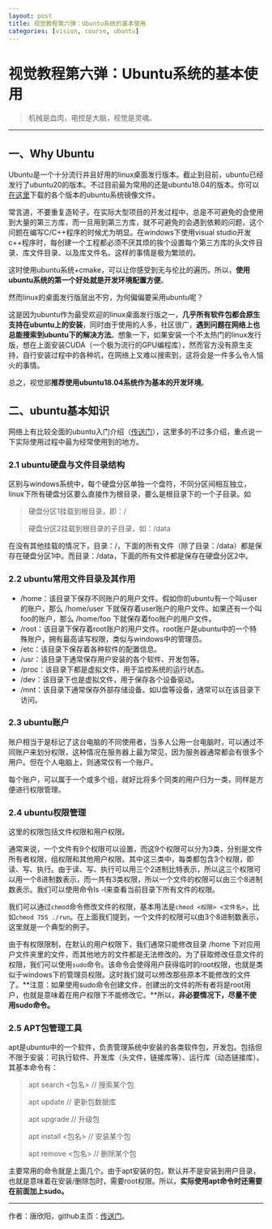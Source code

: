 ```yaml
---
layout: post
title: 视觉教程第六弹：Ubuntu系统的基本使用
categories: [vision, course, ubuntu]
---
```


# 视觉教程第六弹：Ubuntu系统的基本使用

> 机械是血肉，电控是大脑，视觉是灵魂。

---

## 一、Why Ubuntu

Ubuntu是一个十分流行并且好用的linux桌面发行版本。截止到目前，ubuntu已经发行了ubuntu20的版本。不过目前最为常用的还是ubuntu18.04的版本。你可以[在这里](https://ubuntu.com/)下载的各个版本的ubuntu系统镜像文件。

常言道，不要重复造轮子。在实际大型项目的开发过程中，总是不可避免的会使用到大量的第三方库，而一旦用到第三方库，就不可避免的会遇到依赖的问题，这个问题在编写C/C++程序的时候尤为明显。在windows下使用visual studio开发c++程序时，每创建一个工程都必须不厌其烦的挨个设置每个第三方库的头文件目录、库文件目录、以及库文件名。这样的事情是极为繁琐的。

这时使用ubuntu系统+cmake，可以让你感受到无与伦比的遍历。所以，**使用ubuntu系统的第一个好处就是开发环境配置方便**。

然而linux的桌面发行版层出不穷，为何偏偏要采用ubuntu呢？

这是因为ubuntu作为最受欢迎的linux桌面发行版之一，**几乎所有软件包都会原生支持在ubuntu上的安装**，同时由于使用的人多，社区很广，**遇到问题在网络上也总能搜索到ubuntu下的解决方法**。想象一下，如果安装一个不太热门的linux发行版，想在上面安装CUDA（一个极为流行的GPU编程库），然而官方没有原生支持，自行安装过程中的各种坑，在网络上又难以搜索到，这将会是一件多么令人恼火的事情。

总之，视觉部**推荐使用ubuntu18.04系统作为基本的开发环境**。

## 二、ubuntu基本知识

网络上有比较全面的ubuntu入门介绍（[传送门](https://wiki.ubuntu.org.cn/%E6%96%B0%E6%89%8B%E5%85%A5%E9%97%A8%E6%8C%87%E5%BC%95)），这里多的不过多介绍，重点说一下实际使用过程中最为经常使用到的地方。

### 2.1 ubuntu硬盘与文件目录结构

区别与windows系统中，每个硬盘分区单独一个盘符，不同分区间相互独立，linux下所有硬盘分区要么直接作为根目录，要么是根目录下的一个子目录。如

> 硬盘分区1挂载到根目录，即：/
>
> 硬盘分区2挂载到根目录的子目录，如：/data

在没有其他挂载的情况下，目录：/，下面的所有文件（除了目录：/data）都是保存在硬盘分区1中。而目录：/data，下面的所有文件都是保存在硬盘分区2中。

### 2.2 ubuntu常用文件目录及其作用

* /home：该目录下保存不同账户的用户文件。假如你的ubuntu有一个叫user的账户，那么 /home/user 下就保存着user账户的用户文件。如果还有一个叫foo的账户，那么 /home/foo 下就保存着foo账户的用户文件。
* /root：该目录下保存着root账户的用户文件。root账户是ubuntu中的一个特殊账户，拥有最高读写权限，类似与windows中的管理员。
* /etc：该目录下保存着各种软件的配置信息。
* /usr：该目录下通常保存用户安装的各个软件、开发包等。
* /proc：该目录下都是虚拟文件，用于监控系统的运行状态。
* /dev：该目录下也是虚拟文件，用于保存各个设备驱动。
* /mnt：该目录下通常保存外部存储设备。如U盘等设备，通常可以在该目录下访问。

### 2.3 ubuntu账户

账户相当于是标记了这台电脑的不同使用者，当多人公用一台电脑时，可以通过不同账户来划分权限，这种情况在服务器上最为常见，因为服务器通常都会有很多个用户。但在个人电脑上，则通常仅有一个账户。

每个账户，可以属于一个或多个组，就好比将多个同类的用户归为一类，同样是方便进行权限管理。

### 2.4 ubuntu权限管理

这里的权限包括文件权限和用户权限。

通常来说，一个文件有9个权限可以设置，而这9个权限可以分为3类，分别是文件所有者权限，组权限和其他用户权限。其中这三类中，每类都包含3个权限，即读、写、执行。由于读、写、执行可以用三个2进制比特表示，所以这三个权限可以用一个8进制数表示，而一共有3类权限，所以一个文件的权限可以由三个8进制数表示。我们可以使用命令ls -l来查看当前目录下所有文件的权限。

我们可以通过```chmod```命令修改文件的权限，基本用法是```chmod <权限> <文件名>```，比如```chmod 755 ./run```。在上面我们提到，一个文件的权限可以由3个8进制数表示，这里就是一个典型的例子。

由于有权限限制，在默认的用户权限下，我们通常只能修改目录 /home 下对应用户文件夹里的文件，而其他地方的文件都是无法修改的。为了获取修改任意文件的权限，我们可以使用```sudo```命令。该命令会使得用户获得临时的root权限，也就是类似于windows下的管理员权限。这时我们就可以修改那些原本不能修改的文件了。**注意：如果使用sudo命令创建文件，创建出的文件的所有者将是root用户，也就是意味着在用户权限下不能修改它。**所以，**非必要情况下，尽量不使用sudo命令。**

### 2.5 APT包管理工具

apt是ubuntu中的一个软件，负责管理系统中安装的各类软件包，开发包。包括但不限于安装：可执行软件、开发库（头文件，链接库等）、运行库（动态链接库）。其基本命令有：

> apt search <包名>   // 搜索某个包
>
> apt update               // 更新包数据库
>
> apt upgrade             // 升级包
>
> apt install <包名>    // 安装某个包
>
> apt remove <包名> // 删除某个包

主要常用的命令就是上面几个。由于apt安装的包，默认并不是安装到用户目录，也就是意味着在安装/删除包时，需要root权限。所以，**实际使用apt命令时还需要在前面加上sudo。**

---

作者：唐欣阳，github主页：[传送门](https://github.com/xinyang-go)。